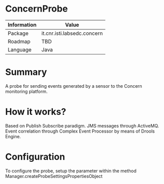 ConcernProbe
====================

Information   | Value
------------- | --------
Package       | it.cnr.isti.labsedc.concern
Roadmap       | TBD
Language      | Java

# Summary
A probe for sending events generated by a sensor to the Concern monitoring platform.

# How it works?
Based on Publish Subscribe paradigm.
JMS messages through ActiveMQ.
Event correlation through Complex Event Processor by means of Drools Engine.

# Configuration
To configure the probe, setup the parameter within the method Manager.createProbeSettingsPropertiesObject

